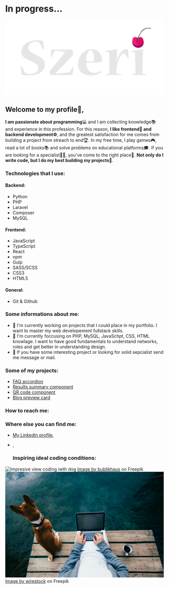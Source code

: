 # In progress...


<picture>
 <img alt="My logo text - Szeri" src="./szeri-logo-text.png">
</picture>

## Welcome to my profile👋,

**I am passionate about programming**💻 and I am collecting knowledge📚 and experience in this profession.
For this reason, **I like frontend🎨 and backend development⚙**, and the greatest satisfaction for me comes from building a project from streach to end🏆.
In my free time, I play games🎮, read a lot of books📚 and solve problems on educational platforms🎓.
If you are looking for a specialist👨‍💻, you've come to the right place🏁. **Not only do I write code, but I do my best building my projects🥇**.

### Technologies that I use:
#### Backend:
- Python
- PHP
- Laravel
- Composer
- MySQL
  
#### Frontend:
- JavaScript
- TypeScript
- React
- npm
- Gulp
- SASS/SCSS
- CSS3
- HTML5

#### General:
- Git & Github

### Some informations about me:

- 🔭 I'm currently working on projects that I could place in my portfolio. I want to master my web developement fullstack skills.
- 🌱 I'm currently foccusing on PHP, MySQL, JavaSctipt, CSS, HTML knowlage. I want to have good fundamentals to understand networks, roles and get better in understanding design.
- 👯 If you have some interesting project or looking for solid sepcialist send me message or mail.
  
### Some of my projects:

- [FAQ accordion](https://github.com/Szeri323/FAQ-Accordion_FrontendMentor)
- [Results summary component](https://github.com/Szeri323/Results-summary-component_FrontendMentor)
- [QR code component](https://github.com/Szeri323/QRCodeComponent_ForntendMentor)
- [Blog preview card](https://github.com/Szeri323/BlogPreviewCard_ForntendMentor)


### How to reach me:



### Where else you can find me:

- [My LinkedIn profile](https://www.linkedin.com/in/tomasz-pacholek/),
- [](),


  ### Inspiring ideal coding conditions:
  
<picture>
 <img alt="Impresive view coding iwth dog" src="./laptop-takeaway-coffee-car-s-hood-with-beautiful-natural-scenery-background.jpg">
</picture>
<a href="https://www.freepik.com/free-photo/pov-man-drink-coffee-work-laptop-lake_11253735.htm#query=laptop%20nature&position=16&from_view=search&track=ais&uuid=310a451f-36e0-4795-af74-de00dda59f54">Image by bublikhaus</a> on Freepik
<picture>
 <img alt="Impresive view coding iwth dog" src="./pov-man-drink-coffee-work-laptop-lake.jpg">
</picture>
<a href="https://www.freepik.com/free-photo/laptop-takeaway-coffee-car-s-hood-with-beautiful-natural-scenery-background_29175054.htm#query=laptop%20nature&position=7&from_view=search&track=ais&uuid=310a451f-36e0-4795-af74-de00dda59f54">Image by wirestock</a> on Freepik


<!--
**Szeri323/Szeri323** is a ✨ _special_ ✨ repository because its `README.md` (this file) appears on your GitHub profile.

Here are some ideas to get you started:

- 🔭 I’m currently working on ...
- 🌱 I’m currently learning ...
- 👯 I’m looking to collaborate on ...
- 🤔 I’m looking for help with ...
- 💬 Ask me about ...
- 📫 How to reach me: ...
- 😄 Pronouns: ...
- ⚡ Fun fact: ...
-->
